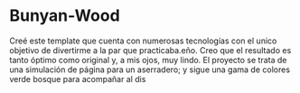 # Bunyan-Wood
Creé este template que cuenta con numerosas tecnologías con el unico objetivo de divertirme a la par que practicaba.eño.
Creo que el resultado es tanto óptimo como original y, a mis ojos, muy lindo. El proyecto se trata de una simulación de página para un aserradero; y sigue una gama de colores verde bosque para acompañar al dis
